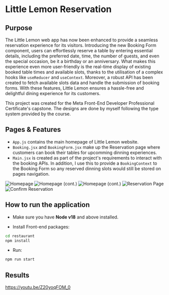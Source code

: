<!-- # Location of Component Files

## /src

1. App.js

2. App.test.js

3. Booking.jsx

4. Main.jsx

5. index.js, index.css

6. ./APIs

   - fetchAPI.js
   - submitAPI.js

7. ./assets

   - Photos and logos

8. ./components

   - About.jsx
   - BookingForm.jsx
   - ConfirmedBooking.jsx
   - Footer.jsx
   - Header.jsx
   - Hero.jsx
   - Highlights.jsx
   - Testimonials.jsx

9. ./static

   - App.css
   - Booking.css
   - Button.css
 -->

# **Little Lemon Reservation**

## **Purpose**

The Little Lemon web app has now been enhanced to provide a seamless reservation experience for its visitors. Introducing the new Booking Form component, users can effortlessly reserve a table by entering essential details, including the preferred date, time, the number of guests, and even the special occasion, be it a birthday or an anniversary.
What makes this experience even more user-friendly is the real-time display of existing booked table times and available slots, thanks to the utilisation of a complex hooks like `useReducer` and `useContext`. Moreover, a robust API has been created to fetch available slots data and handle the submission of booking forms. With these features, Little Lemon ensures a hassle-free and delightful dining experience for its customers.

This project was created for the Meta Front-End Developer Professional Certificate's capstone. The designs are done by myself following the type system provided by the course.

## **Pages & Features**

- `App.js` contains the main homepage of Little Lemon website.
- `Booking.jsx` and `BookingForm.jsx` make up the Reservation page where customers can book their tables for upcomming dinning experiences.
- `Main.jsx` is created as part of the project's requirements to interact with the booking APIs. In addition, I use this to provide a `BookingContext` to the Booking Form so any reserved dinning slots would still be stored on pages navigation.

![Homepage](https://github.com/AimeeHa/Restaurant_Reservation/blob/master/src/assets/results/homepage1.png)
![Homepage (cont.)](https://github.com/AimeeHa/Restaurant_Reservation/blob/master/src/assets/results/homepage2.png)
![Homepage (cont.)](https://github.com/AimeeHa/Restaurant_Reservation/blob/master/src/assets/results/homepage3.png)
![Reservation Page](https://github.com/AimeeHa/Restaurant_Reservation/blob/master/src/assets/results/booking.png)
![Confirm Reservation](https://github.com/AimeeHa/Restaurant_Reservation/blob/master/src/assets/results/confirmation.png)

## **How to run the application**

- Make sure you have **Node v18** and above installed.

- Install Front-end packages:

```bash
cd restaurant
npm install
```

- Run:

```bash
npm run start
```

## Results

https://youtu.be/Z20yoqFOM_0
